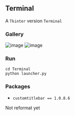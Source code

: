 ## Terminal

A `Tkinter` version `Terminal`

### Gallery
![image](https://github.com/user-attachments/assets/018c1315-fc94-4ee5-a2a5-396dfb48a471)
![image](https://github.com/user-attachments/assets/585911d4-0e37-481e-80ec-c8871f8c082d)

### Run
```console
cd Terminal
python launcher.py
```

### Packages
* `customtitlebar == 1.0.8.6`

Not reformat yet
